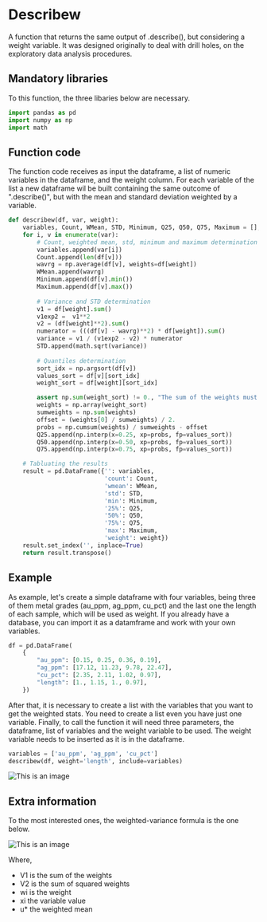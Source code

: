 # Describew
 A function that returns the same output of .describe(), but considering a weight variable.
 It was designed originally to deal with drill holes, on the exploratory data analysis procedures.
 
## Mandatory libraries
 To this function, the three libaries below are necessary.
```python
import pandas as pd
import numpy as np
import math
```
## Function code
 The function code receives as input the dataframe, a list of numeric variables in the dataframe, and the weight column.
 For each variable of the list a new dataframe wil be built containing the same outcome of ".describe()", but with the mean and standard deviation weighted by a variable.
```python
def describew(df, var, weight):
    variables, Count, WMean, STD, Minimum, Q25, Q50, Q75, Maximum = [], [], [], [], [], [], [], [], []
    for i, v in enumerate(var):
        # Count, weighted mean, std, minimum and maximum determination
        variables.append(var[i])
        Count.append(len(df[v]))
        wavrg = np.average(df[v], weights=df[weight])
        WMean.append(wavrg)
        Minimum.append(df[v].min())
        Maximum.append(df[v].max())
        
        # Variance and STD determination
        v1 = df[weight].sum()
        v1exp2 =  v1**2
        v2 = (df[weight]**2).sum()
        numerator = (((df[v] - wavrg)**2) * df[weight]).sum()
        variance = v1 / (v1exp2 - v2) * numerator
        STD.append(math.sqrt(variance))
        
        # Quantiles determination
        sort_idx = np.argsort(df[v])
        values_sort = df[v][sort_idx]
        weight_sort = df[weight][sort_idx]

        assert np.sum(weight_sort) != 0., "The sum of the weights must not equal zero"
        weights = np.array(weight_sort)
        sumweights = np.sum(weights)
        offset = (weights[0] / sumweights) / 2.
        probs = np.cumsum(weights) / sumweights - offset
        Q25.append(np.interp(x=0.25, xp=probs, fp=values_sort))
        Q50.append(np.interp(x=0.50, xp=probs, fp=values_sort))
        Q75.append(np.interp(x=0.75, xp=probs, fp=values_sort))

    # Tabluating the results
    result = pd.DataFrame({'': variables,
                           'count': Count,
                           'wmean': WMean,
                           'std': STD,
                           'min': Minimum,
                           '25%': Q25,
                           '50%': Q50,
                           '75%': Q75,
                           'max': Maximum,
                           'weight': weight})
    result.set_index('', inplace=True)
    return result.transpose()
```
## Example
As example, let's create a simple dataframe with four variables, being three of them metal grades (au_ppm, ag_ppm, cu_pct) and the last one the length of each sample, which will be used as weight.
If you already have a database, you can import it as a datamframe and work with your own variables.
```python
df = pd.DataFrame(
    {
        "au_ppm": [0.15, 0.25, 0.36, 0.19],
        "ag_ppm": [17.12, 11.23, 9.78, 22.47],
        "cu_pct": [2.35, 2.11, 1.02, 0.97],
        "length": [1., 1.15, 1., 0.97],
    })
```
After that, it is necessary to create a list with the variables that you want to get the weighted stats. You need to create a list even you have just one variable.
Finally, to call the function it will need three parameters, the dataframe, list of variables and the weight variable to be used. The weight variable needs to be inserted as it is in the dataframe. 
```python
variables = ['au_ppm', 'ag_ppm', 'cu_pct']
describew(df, weight='length', include=variables)
```
![This is an image](describe_comparison.png)
## Extra information
To the most interested ones, the weighted-variance formula is the one below.

![This is an image](variance_formula.png)

Where,
* V1 is the sum of the weights
* V2 is the sum of squared weights
* wi is the weight
* xi the variable value
* u* the weighted mean
